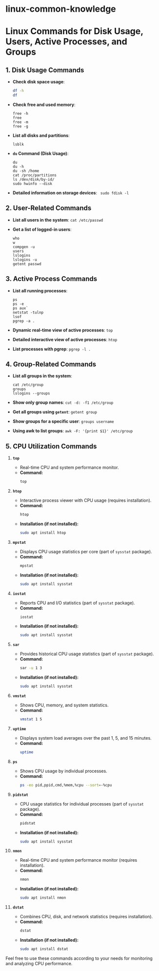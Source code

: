 # linux-common-knowledge

# Linux Commands for Disk Usage, Users, Active Processes, and Groups

## 1. Disk Usage Commands

- **Check disk space usage**:
  ```bash
  df -h
  df
  ```

- **Check free and used memory**:
  ```
  free -h
  free
  free -m
  free -g
  ```
  

- **List all disks and partitions**:
  ```
  lsblk
  ```
  
- **`du` Command (Disk Usage)**:
  ```
  du
  du -h
  du -sh /home
  cat /proc/partitions
  ls /dev/disk/by-id/
  sudo hwinfo --disk
  ```

- **Detailed information on storage devices**:
  ` sudo fdisk -l`

## 2. User-Related Commands
  
- **List all users in the system**:
    `cat /etc/passwd`

- **Get a list of logged-in users**:
  ```
  who
  w
  compgen -u
  users
  lslogins
  lslogins -u
  getent passwd
  ```

 ## 3. Active Process Commands
 
- **List all running processes**:
  ```
  ps
  ps -e
  ps aux`
  netstat -tulnp
  lsof
  pgrep -a .
  ```

- **Dynamic real-time view of active processes**:
  `top`

- **Detailed interactive view of active processes**:
  `htop`

- **List processes with pgrep**:
  `pgrep -l .`

## 4. Group-Related Commands

- **List all groups in the system**:
  ```
  cat /etc/group
  groups
  lslogins --groups
  ```

- **Show only group names**:
  `cut -d: -f1 /etc/group`

- **Get all groups using `getent`**:
  `getent group`

- **Show groups for a specific user**:
  `groups username`

- **Using awk to list groups**:
  `awk -F: '{print $1}' /etc/group`

 ## 5. CPU Utilization Commands
 
1. **`top`**
   - Real-time CPU and system performance monitor.
   - **Command:**
     ```bash
     top
     ```

2. **`htop`**
   - Interactive process viewer with CPU usage (requires installation).
   - **Command:**
     ```bash
     htop
     ```
   - **Installation (if not installed):**
     ```bash
     sudo apt install htop
     ```

3. **`mpstat`**
   - Displays CPU usage statistics per core (part of `sysstat` package).
   - **Command:**
     ```bash
     mpstat
     ```
   - **Installation (if not installed):**
     ```bash
     sudo apt install sysstat
     ```

4. **`iostat`**
   - Reports CPU and I/O statistics (part of `sysstat` package).
   - **Command:**
     ```bash
     iostat
     ```
   - **Installation (if not installed):**
     ```bash
     sudo apt install sysstat
     ```

5. **`sar`**
   - Provides historical CPU usage statistics (part of `sysstat` package).
   - **Command:**
     ```bash
     sar -u 1 3
     ```
   - **Installation (if not installed):**
     ```bash
     sudo apt install sysstat
     ```

6. **`vmstat`**
   - Shows CPU, memory, and system statistics.
   - **Command:**
     ```bash
     vmstat 1 5
     ```

7. **`uptime`**
   - Displays system load averages over the past 1, 5, and 15 minutes.
   - **Command:**
     ```bash
     uptime
     ```

8. **`ps`**
   - Shows CPU usage by individual processes.
   - **Command:**
     ```bash
     ps -eo pid,ppid,cmd,%mem,%cpu --sort=-%cpu
     ```

9. **`pidstat`**
   - CPU usage statistics for individual processes (part of `sysstat` package).
   - **Command:**
     ```bash
     pidstat
     ```
   - **Installation (if not installed):**
     ```bash
     sudo apt install sysstat
     ```

10. **`nmon`**
    - Real-time CPU and system performance monitor (requires installation).
    - **Command:**
      ```bash
      nmon
      ```
    - **Installation (if not installed):**
      ```bash
      sudo apt install nmon
      ```

11. **`dstat`**
    - Combines CPU, disk, and network statistics (requires installation).
    - **Command:**
      ```bash
      dstat
      ```
    - **Installation (if not installed):**
      ```bash
      sudo apt install dstat
      ```

Feel free to use these commands according to your needs for monitoring and analyzing CPU performance.
